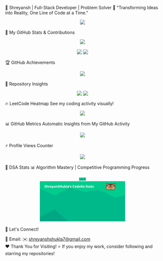🌟 Shreyansh | Full-Stack Developer | Problem Solver
🚀 "Transforming Ideas into Reality, One Line of Code at a Time."

<p align="center"> <img src="https://readme-typing-svg.herokuapp.com?font=Fira+Code&pause=1000&color=FF00FF&center=true&vCenter=true&width=600&lines=👋+Welcome+to+My+GitHub!;🔥+Code.+Solve.+Repeat.;🌍+Open+Source+Enthusiast!;💡+Building+Scalable+Web+Apps!;🚀+Let's+Innovate+Together!" /> </p>
🎯 My GitHub Stats & Contributions
<p align="center"> <img src="https://github-readme-streak-stats.herokuapp.com/?user=Shreytan&theme=tokyonight&hide_border=true" width="50%" /> </p> <p align="center"> <img src="https://github-readme-stats.vercel.app/api?username=Shreytan&show_icons=true&theme=tokyonight&hide_border=true" width="48%" /> <img src="https://github-readme-stats.vercel.app/api/top-langs/?username=Shreytan&layout=compact&theme=tokyonight&hide_border=true" width="48%" /> </p>
🏆 GitHub Achievements
<p align="center"> <img src="https://github-profile-trophy.vercel.app/?username=Shreytan&theme=onestar&margin-w=10" /> </p>
📌 Repository Insights
<p align="center"> <img src="https://img.shields.io/github/stars/Shreytan/Cohort-2.0?style=for-the-badge&color=ff69b4" /> <img src="https://img.shields.io/github/forks/Shreytan/Cohort-2.0?style=for-the-badge&color=blue" /> </p>
🔥 LeetCode Heatmap
See my coding activity visually!

<p align="center"> <img src="https://leetcard.jacoblin.cool/Shreytan?theme=dark&ext=heatmap" /> </p>
📊 GitHub Metrics
Automatic Insights from My GitHub Activity

<p align="center">
  <img src="https://metrics.lecoq.io/Shreytan?template=classic&base.community=1&base.repositories=0&base.metadata=0&languages=1&followup=1&isocalendar=1&achievements=1&notable=1&repositories=100&repositories.batch=100" />
</p>

⚡ Profile Views Counter
<p align="center"> <img src="https://komarev.com/ghpvc/?username=Shreytan&label=Profile%20Views&color=ff69b4&style=flat" /> </p>
🚀 DSA Stats
📊 Algorithm Mastery | Competitive Programming Progress

<p align="center"> <img align="center" alt="DSA Stats" width="22px" src="https://github.com/Shreytan/Shreytan/blob/main/stats.svg" /> <br /> <a href="https://www.dsastats.site"> <img src="https://github.com/Shreytan/Shreytan/blob/main/stats.svg" width="55%"> </a> </p>
🤝 Let's Connect!

📩 Email: ✉️ shreyanshshukla7@gmail.com
<br>
❤️ Thank You for Visiting!
⭐ If you enjoy my work, consider following and starring my repositories!
